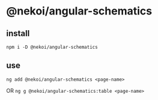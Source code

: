 # @nekoi/angular-schematics

## install

`npm i -D @nekoi/angular-schematics`

## use

`ng add @nekoi/angular-schematics <page-name>`

OR `ng g @nekoi/angular-schematics:table <page-name>`